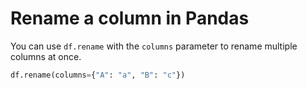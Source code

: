 # Rename a column in Pandas

You can use `df.rename` with the `columns` parameter to rename multiple columns at once.

```python
df.rename(columns={"A": "a", "B": "c"})
```
